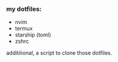 ### my dotfiles:
- nvim
- termux
- starship (toml)
- zshrc

additiiional, a script to clone those dotfiles.

